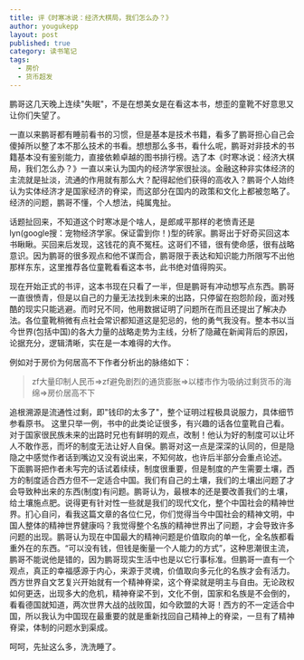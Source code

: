 ```yaml
---
title: 评《时寒冰说：经济大棋局，我们怎么办？》
author: yougukepp
layout: post
published: true
category: 读书笔记
tags:
  - 房价
  - 货币超发
---
```


鹏哥这几天晚上连续"失眠"，不是在想美女是在看这本书，想歪的童靴不好意思又让你们失望了。

<!--more-->

一直以来鹏哥都有睡前看书的习惯，但是基本是技术书籍，看多了鹏哥担心自己会傻掉所以整了本不那么技术的书看。想想那么多书，看什么呢，鹏哥对非技术的书籍基本没有鉴别能力，直接依赖卓越的图书排行榜。选了本《时寒冰说：经济大棋局，我们怎么办？》一直以来认为国内的经济学家很扯淡。金融这种非实体经济的主流就是扯淡，流通的作用就有那么大？配得起他们获得的高收入？鹏哥个人始终认为实体经济才是国家经济的脊梁，而这部分在国内的政策和文化上都被忽略了。经济的问题，鹏哥不懂，个人想法，纯属鬼扯。

话题扯回来，不知道这个时寒冰是个啥人，是郎咸平那样的老愤青还是lyn(google搜：宠物经济学家。保证雷到你！)型的砖家。鹏哥出于好奇买回这本书瞅瞅。买回来后发现，这钱花的真不冤枉。这哥们不错，很有使命感，很有战略意识。因为鹏哥的很多观点和他不谋而合，鹏哥限于表达和知识能力所限写不出他那样东东，这里推荐各位童靴看看这本书，此书绝对值得购买。
     
现在开始正式的书评，这本书现在只看了一半，但是鹏哥有冲动想写点东西。鹏哥一直很愤青，但是以自己的力量无法找到未来的出路，只停留在抱怨阶段，面对残酷的现实只能逃避。而时兄不同，他用数据证明了问题所在而且还提出了解决办法。各位童靴稍微有点社会常识都知道这是犯忌的，他的勇气我没有。整本书以当今世界(包括中国)的各大力量的战略走势为主线，分析了隐藏在新闻背后的原因，论据充分，逻辑清晰，实在是一本难得的大作。

例如对于房价为何居高不下作者分析出的脉络如下：

>
> zf大量印制人民币=>zf避免剧烈的通货膨胀=>以楼市作为吸纳过剩货币的海绵=>房价居高不下
>

追根溯源是流通性过剩，即"钱印的太多了"，整个证明过程极具说服力，具体细节参看原书。
这里只举一例，书中的此类论证很多，有兴趣的话各位童靴自己看。对于国家很民族未来的出路时兄也有鲜明的观点，改制！他认为好的制度可以让坏人不敢作恶，而坏的制度无法让好人自保。鹏哥对这一点是深深的认同的，但是隐隐之中感觉作者话到嘴边又没有说出来，不知何故，也许后半部分会重点论述。
下面鹏哥把作者未写完的话试着续续，制度很重要，但是制度的产生需要土壤，西方的制度适合西方但不一定适合中国。我们有自己的土壤，我们的土壤出问题了才会导致种出来的东西(制度)有问题。鹏哥认为，最根本的还是要改善我们的土壤，给土壤施点肥。说得更有针对性一些就是我们的现代文化，整个中国社会的精神世界。扪心自问，看我这篇文章的各位仁兄，你们觉得当今中国社会的精神文明，中国人整体的精神世界健康吗？我觉得整个名族的精神世界出了问题，才会导致许多问题的出现。鹏哥认为现在中国最大的精神问题是价值取向的单一化，全名族都看重外在的东西。“可以没有钱，但钱是衡量一个人能力的方式”，这种思潮很主流，鹏哥不能说他是错的，因为鹏哥现实生活中也是以它行事标准。但鹏哥一直有一个观点，真正的幸福感源于内心，来源于灵魂，价值取向多元化的名族才会有活力。
西方世界自文艺复兴开始就有一个精神脊梁，这个脊梁就是明主与自由。无论政权如何更迭，出现多大的危机，精神脊梁不到，文化不倒，国家和名族是不会倒的，看看德国就知道，两次世界大战的战败国，如今欧盟的大哥！西方的不一定适合中国，所以我认为中国现在最重要的就是重新找回自己精神上的脊梁，一旦有了精神脊梁，体制的问题水到渠成。

呵呵，先扯这么多，洗洗睡了。

